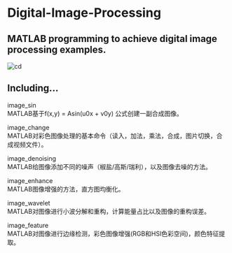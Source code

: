 # Digital-Image-Processing

## MATLAB programming to achieve digital image processing examples.
![cd](http://wx1.sinaimg.cn/small/00709Ldkly1fxiz12st9rj30na0ft104.jpg)


## Including...
image_sin  
MATLAB基于f(x,y) = Asin(u0x + v0y) 公式创建一副合成图像。

image_change  
MATLAB对彩色图像处理的基本命令（读入，加法，乘法，合成，图片切换，合成视频文件）。

image_denoising  
MATLAB给图像添加不同的噪声（椒盐/高斯/瑞利），以及图像去噪的方法。

image_enhance  
MATLAB图像增强的方法，直方图均衡化。

image_wavelet  
MATLAB对图像进行小波分解和重构，计算能量占比以及图像的重构误差。

image_feature  
MATLAB对图像进行边缘检测，彩色图像增强(RGB和HSI色彩空间)，颜色特征提取。